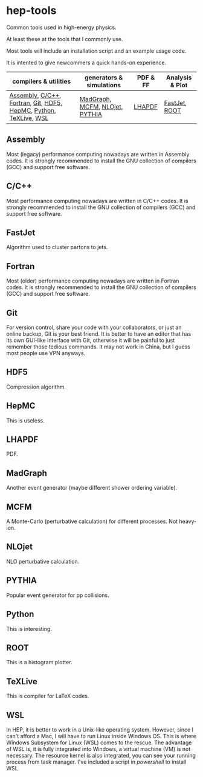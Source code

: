 # hep-tools

Common tools used in high-energy physics.

At least these at the tools that I commonly use.

Most tools will include an installation script and an example usage code.

It is intented to give newcommers a quick hands-on experience.

| compilers & utilities | generators & simulations | PDF & FF | Analysis & Plot |
| --- | --- | --- | --- |
| [Assembly](README.md#Assembly), [C/C++](README.md#C/C++), [Fortran](README.md#Fortran), [Git](README.md#Git), [HDF5](README.md#HDF5), [HepMC](README.md#HepMC), [Python](README.md#Python), [TeXLive](README.md#TeXLive), [WSL](WSL/) | [MadGraph](README.md#MadGraph), [MCFM](README.md#MCFM), [NLOjet](README.md#NLOjet), [PYTHIA](README.md#PYTHIA) | [LHAPDF](README.md#LHAPDF) |[FastJet](README.md#FastJet), [ROOT](README.md#ROOT) |

## Assembly

Most (legacy) performance computing nowadays are written in Assembly codes.
It is strongly recommended to install the GNU collection of compilers (GCC) and support free software.

## C/C++

Most performance computing nowadays are written in C/C++ codes.
It is strongly recommended to install the GNU collection of compilers (GCC) and support free software.

## FastJet

Algorithm used to cluster partons to jets.

## Fortran

Most (older) performance computing nowadays are written in Fortran codes.
It is strongly recommended to install the GNU collection of compilers (GCC) and support free software.

## Git

For version control, share your code with your collaborators, or just an online backup, Git is your best friend.
It is better to have an editor that has its own GUI-like interface with Git, otherwise it will be painful to just remember those tedious commands.
It may not work in China, but I guess most people use VPN anyways.

## HDF5

Compression algorithm.

## HepMC

This is useless.

## LHAPDF

PDF.

## MadGraph

Another event generator (maybe different shower ordering variable).

## MCFM

A Monte-Carlo (perturbative calculation) for different processes. Not heavy-ion.

## NLOjet

NLO perturbative calculation.

## PYTHIA

Popular event generator for pp collisions.

## Python

This is interesting.

## ROOT

This is a histogram plotter.

## TeXLive

This is compiler for LaTeX codes.

## WSL

In HEP, it is better to work in a Unix-like operating system.
However, since I can't afford a Mac, I will have to run Linux inside Windows OS.
This is where Windows Subsystem for Linux (WSL) comes to the rescue.
The advantage of WSL is, it is fully integrated into Windows, a virtual machine (VM) is not necessary.
The resource kernel is also integrated, you can see your running process from task manager.
I've included a script in *powershell* to install WSL.
